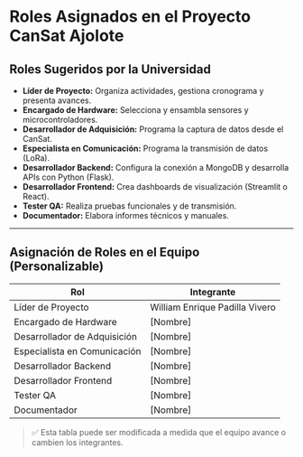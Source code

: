 # Roles Asignados en el Proyecto CanSat Ajolote

## Roles Sugeridos por la Universidad

- **Líder de Proyecto:** Organiza actividades, gestiona cronograma y presenta avances.
- **Encargado de Hardware:** Selecciona y ensambla sensores y microcontroladores.
- **Desarrollador de Adquisición:** Programa la captura de datos desde el CanSat.
- **Especialista en Comunicación:** Programa la transmisión de datos (LoRa).
- **Desarrollador Backend:** Configura la conexión a MongoDB y desarrolla APIs con Python (Flask).
- **Desarrollador Frontend:** Crea dashboards de visualización (Streamlit o React).
- **Tester QA:** Realiza pruebas funcionales y de transmisión.
- **Documentador:** Elabora informes técnicos y manuales.

---

## Asignación de Roles en el Equipo (Personalizable)

| Rol | Integrante |
|---|---|
| Líder de Proyecto | William Enrique Padilla Vivero |
| Encargado de Hardware | [Nombre] |
| Desarrollador de Adquisición | [Nombre] |
| Especialista en Comunicación | [Nombre] |
| Desarrollador Backend | [Nombre] |
| Desarrollador Frontend | [Nombre] |
| Tester QA | [Nombre] |
| Documentador | [Nombre] |

> ✅ Esta tabla puede ser modificada a medida que el equipo avance o cambien los integrantes.
